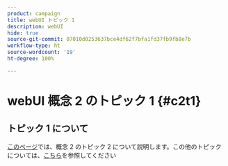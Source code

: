 ```yaml
---
product: campaign
title: webUI トピック 1
description: webUI
hide: true
source-git-commit: 07010d0253637bce4df62f7bfa1fd37fb9fb8e7b
workflow-type: ht
source-wordcount: '19'
ht-degree: 100%

---
```


# webUI 概念 2 のトピック 1 {#c2t1}

## トピック 1 について

[このページ](topic2.md)では、概念 2 のトピック 2 について説明します。この他のトピックについては、[こちら](../../automation/workflow/about-workflows.md)を参照してください